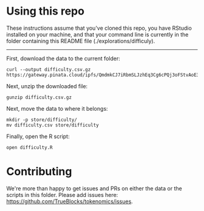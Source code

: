 # Using this repo

These instructions assume that you've cloned this repo, you have RStudio installed on your machine, and that your command line 
is currently in the folder containing this README file (./explorations/difficuly).

---
First, download the data to the current folder:

```
curl --output difficulty.csv.gz https://gateway.pinata.cloud/ipfs/QmdmkCJ7iRbmSLJzhEq3Cg6cPQj3oFStvAoE3G1rbhgmUw
```

Next, unzip the downloaded file:

```
gunzip difficulty.csv.gz
```

Next, move the data to where it belongs:

```
mkdir -p store/difficulty/
mv difficulty.csv store/difficulty
```

Finally, open the R script:

```
open difficulty.R
```

# Contributing

We're more than happy to get issues and PRs on either the data or the scripts in this folder. Please add issues here: https://github.com/TrueBlocks/tokenomics/issues.
